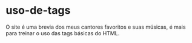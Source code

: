 # uso-de-tags
O site é uma brevia dos meus cantores favoritos e suas músicas, é mais para treinar o uso das tags básicas do HTML.

